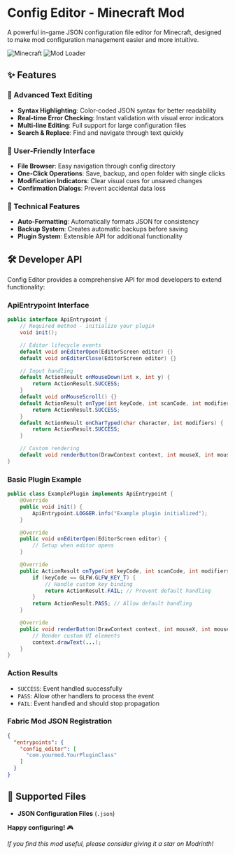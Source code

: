 # Config Editor - Minecraft Mod

A powerful in-game JSON configuration file editor for Minecraft, designed to make mod configuration management easier and more intuitive.

![Minecraft](https://img.shields.io/badge/Minecraft-Fabric-green.svg)
![Mod Loader](https://img.shields.io/badge/Mod%20Loader-Fabric-blue.svg)

## ✨ Features

### 📝 Advanced Text Editing
- **Syntax Highlighting**: Color-coded JSON syntax for better readability
- **Real-time Error Checking**: Instant validation with visual error indicators
- **Multi-line Editing**: Full support for large configuration files
- **Search & Replace**: Find and navigate through text quickly

### 🎯 User-Friendly Interface
- **File Browser**: Easy navigation through config directory
- **One-Click Operations**: Save, backup, and open folder with single clicks
- **Modification Indicators**: Clear visual cues for unsaved changes
- **Confirmation Dialogs**: Prevent accidental data loss

### 🔧 Technical Features
- **Auto-Formatting**: Automatically formats JSON for consistency
- **Backup System**: Creates automatic backups before saving
- **Plugin System**: Extensible API for additional functionality

## 🛠️ Developer API

Config Editor provides a comprehensive API for mod developers to extend functionality:

### ApiEntrypoint Interface

```java
public interface ApiEntrypoint {
    // Required method - initialize your plugin
    void init();

    // Editor lifecycle events
    default void onEditerOpen(EditorScreen editor) {}
    default void onEditerClose(EditorScreen editor) {}

    // Input handling
    default ActionResult onMouseDown(int x, int y) {
        return ActionResult.SUCCESS;
    }
    default void onMouseScroll() {}
    default ActionResult onType(int keyCode, int scanCode, int modifiers) {
        return ActionResult.SUCCESS;
    }
    default ActionResult onCharTyped(char character, int modifiers) {
        return ActionResult.SUCCESS;
    }

    // Custom rendering
    default void renderButton(DrawContext context, int mouseX, int mouseY, float delta) {}
}
```

### Basic Plugin Example

```java
public class ExamplePlugin implements ApiEntrypoint {
    @Override
    public void init() {
        ApiEntrypoint.LOGGER.info("Example plugin initialized");
    }

    @Override
    public void onEditerOpen(EditorScreen editor) {
        // Setup when editor opens
    }

    @Override
    public ActionResult onType(int keyCode, int scanCode, int modifiers) {
        if (keyCode == GLFW.GLFW_KEY_T) {
            // Handle custom key binding
            return ActionResult.FAIL; // Prevent default handling
        }
        return ActionResult.PASS; // Allow default handling
    }

    @Override
    public void renderButton(DrawContext context, int mouseX, int mouseY, float delta) {
        // Render custom UI elements
        context.drawText(...);
    }
}
```

### Action Results
- `SUCCESS`: Event handled successfully
- `PASS`: Allow other handlers to process the event
- `FAIL`: Event handled and should stop propagation

### Fabric Mod JSON Registration

```json
{
  "entrypoints": {
    "config_editor": [
      "com.yourmod.YourPluginClass"
    ]
  }
}
```

## 📁 Supported Files

- **JSON Configuration Files** (`.json`)

**Happy configuring!** 🎮

*If you find this mod useful, please consider giving it a star on Modrinth!*
